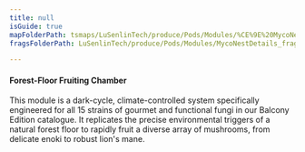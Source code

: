 ```yaml
---
title: null
isGuide: true
mapFolderPath: tsmaps/LuSenlinTech/produce/Pods/Modules/%CE%9E%20MycoNestDetails
fragsFolderPath: LuSenlinTech/produce/Pods/Modules/MycoNestDetails_frags

---
```



<!-- tsGuideRenderComment {"guide":{"id":"yGB23b1lu","path":"LuSenlinTech/produce/Pods/Modules","fragmentFolderPath":"LuSenlinTech/produce/Pods/Modules/MycoNestDetails_frags"},"fragment":{"id":"yGB23b1lu","topLevelMapKey":"xrd0OF01EE","mapKeyChain":"xrd0OF01EE","guideID":"yGB23b2NB","guidePath":"c:/GitHub/MuddySpud/MuddySpud.github.io/tsmaps/LuSenlinTech/produce/Pods/Modules/MycoNestDetails.tspod","chartKey":"xrd0OF01EE","isLeaf":false,"options":[{"id":"yGB23p0W5","option":"How it works","order":1,"isAncillary":true},{"id":"yGB24G29K","option":"The science behind it","order":2,"isAncillary":true},{"id":"yGB24s1eB","option":"The technology","order":3,"isAncillary":true}]}} -->

#### Forest-Floor Fruiting Chamber

This module is a dark-cycle, climate-controlled system specifically engineered for all 15 strains of gourmet and functional fungi in our Balcony Edition catalogue. It replicates the precise environmental triggers of a natural forest floor to rapidly fruit a diverse array of mushrooms, from delicate enoki to robust lion's mane.

